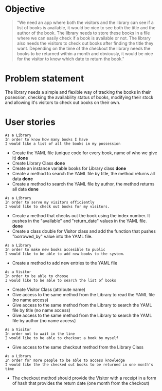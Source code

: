 # Objective 
 
 > "We need an app where both the visitors and the library can see if a list of books is available, it would be nice to see both the title and the author of the book. The library needs to store these books in a file where we can easily check if a book is available or not. The library also needs the visitors to check out books after finding the title they want. Depending on the time of the checkout the library needs the books to be returned within a month and obviously, it would be nice for the visitor to know which date to return the book."
 
# Problem statement
The library needs a simple and flexible way of tracking the books in their posession, checking the availability status of books, modifying their stock and allowing it's visitors to check out books on their own.


# User stories

```
As a Library
In order to know how many books I have
I would like a list of all the books in my possession
```


* Create the YAML file (unique code for every book, name of who we give it) **done**
* Create Library Class **done**
* Create an instance variable books for Library class **done**
* Create a method to search the YAML file by title, the method returns all data **done**
* Create a method to search the YAML file by author, the method returns all data **done**

```
As a Library
In order to serve my visitors efficiently
I would like to check out books for my visitors.
```

* Create a method that checks out the book using the index number. It pushes in the "available" and "return_date" values in the YAML file. **done**
* Create a class double for Visitor class and add the function that pushes "borrowed_by" value into the YAML file.


```
As a Library
In order to make new books accesible to public
I would like to be able to add new books to the system.
```

* Create a method to add new entries to the YAML file


```
As a Visitor
In order to be able to choose
I would like to be able to search the list of books
```

* Create Visitor Class (attribute name)
* Give access to the same method from the Library to read the YAML file (no name access)
* Give access to the same method from the Library to search the YAML file by title (no name access)
* Give access to the same method from the Library to search the YAML file by author (no name access)

```
As a Visitor
In order not to wait in the line
I would like to be able to checkout a book by myself
```

* Give access to the same checkout method from the Library Class

```
As a Library
In order for more people to be able to access knowledge
I would like the the checked out books to be returned in one month's time
```

* The checkout method should provide the Visitor with a receipt in a form of hash that provides the return date (one month from the checkout)









